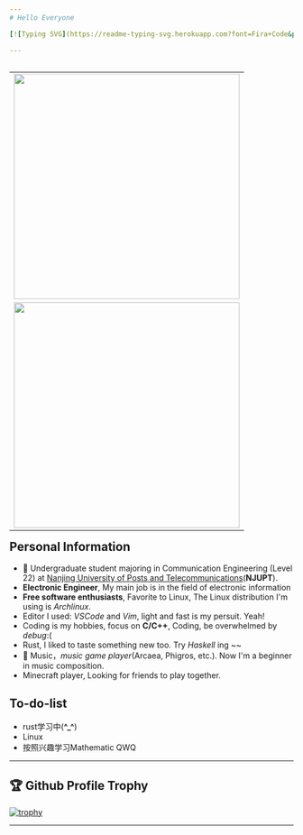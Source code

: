 ```yaml
---
# Hello Everyone

[![Typing SVG](https://readme-typing-svg.herokuapp.com?font=Fira+Code&pause=1000&random=false&width=450&lines=Welcome+to+feipiao%E2%80%99s+github+homepage.)](https://git.io/typing-svg)

---
```


<table align="right" border=0 rules=none>
  <tr>
    <td>
      <a href="#">
        <img src='https://github-readme-stats.vercel.app/api/top-langs?username=feipiao594&layout=compact' width="400px" />
      </a>
    </td>
  </tr>
  <tr>
    <td>
      <a href="#">
        <img src='https://github-readme-stats.vercel.app/api?username=feipiao594&show_icons=true' width="400px" />
      </a>
    </td>
  </tr>
</table>

## Personal Information
- 🔭 Undergraduate student majoring in Communication Engineering (Level 22) at [Nanjing University of Posts and Telecommunications](https://www.njupt.edu.cn/)(**NJUPT**).
- **Electronic Engineer**, My main job is in the field of electronic information
- **Free software enthusiasts**, Favorite to Linux, The Linux distribution I'm using is *Archlinux*.
- Editor I used: *VSCode* and *Vim*, light and fast is my persuit. Yeah!
- Coding is my hobbies, focus on **C/C++**, Coding, be overwhelmed by *debug*:(
- Rust, I liked to taste something new too. Try *Haskell* ing ~~
- 🎵 Music，*music game player*(Arcaea, Phigros, etc.). Now I'm a beginner in music composition.
- Minecraft player, Looking for friends to play together.

## To-do-list
- rust学习中(**^_^**)
- Linux
- 按照兴趣学习Mathematic QWQ

---
## 🏆 Github Profile Trophy

[![trophy](https://github-profile-trophy.vercel.app/?username=ryo-ma)](https://github.com/ryo-ma/github-profile-trophy)

---

